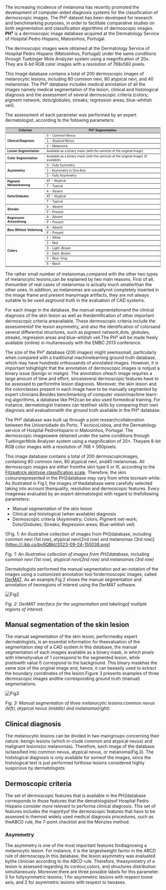 The increasing incidence of melanoma has recently promoted the development of computer-aided diagnosis systems for the classification of dermoscopic images. The PH² dataset has been developed for research and benchmarking purposes, in order to facilitate comparative studies on both segmentation and classification algorithms of dermoscopic images. **PH²** is a dermoscopic image database acquired at the Dermatology Service of Hospital Pedro Hispano, Matosinhos, Portugal.

The dermoscopic images were obtained at the Dermatology Service of Hospital Pedro Hispano (Matosinhos, Portugal) under the same conditions through Tuebinger Mole Analyzer system using a magnification of 20x. They are 8-bit RGB color images with a resolution of 768x560 pixels.

This image database contains a total of 200 dermoscopic images of melanocytic lesions, including 80 common nevi, 80 atypical nevi, and 40 melanomas. The PH² database includes medical annotation of all the images namely medical segmentation of the lesion, clinical and histological diagnosis and the assessment of several dermoscopic criteria (colors; pigment network; dots/globules; streaks; regression areas; blue-whitish veil).

The assessment of each parameter was performed by an expert dermatologist, according to the following parameters:

<div>
  <table border="1" bordercolor="#CCCCCC" cellpadding="2" style="margin-top:15px; margin-bottom:5px; font-size:10px">
    <tbody>
      <tr align="center" bgcolor="#CCCCCC">
        <td><strong>Criterion</strong></td>
        <td><strong>PH² Segmentation</strong></td>
      </tr>

  <tr>
    <td rowspan="3"><strong>Clinical Diagnosis</td>
    <td>0 - Common Nevus</td>
  </tr>
  <tr>
    <td>1 - Atypical Nevus</td>
  </tr>
  <tr>
    <td>2 - Melanoma</td>
  </tr

  <tr>
    <td rowspan="1"><strong>Lesion Segmentation</td>
    <td>Available as a binary mask (with the samsize of the original image).</td>
  </tr

  <tr>
    <td rowspan="1"><strong>Color Segmentation</td>
    <td>Available as a binary mask (with the samsize of the original image) (If available).</td>
  </tr

  <tr>
    <td rowspan="3"><strong>Asymmetry</strong></td>
    <td>0 - Fully Symmetry</td>
  </tr>
  <tr>
    <td>1 – Asymmetry in One Axis</td>
  </tr>
  <tr>
    <td>2 - Fully Asymmetry</td>
  </tr

  <tr>
    <td rowspan="2"><strong>Pigment Networkstrong</td>
    <td>AT - Atypical</td>
  </tr>
  <tr>
    <td>T - Typical</td>
  </tr

  <tr>
    <td rowspan="3"><strong>Dots/Globules</strong>
    <td>A - Absent</td>
  </tr>
  <tr>
    <td>AT - Atypical</td>
  </tr>
  <tr>
    <td>T - Typical</td>
  </tr
  
  <tr>
    <td rowspan="2"><strong>Streaks</strong></td>
    <td>A - Absent</td>
  </tr>
  <tr>
    <td>P - Present</td>
  </tr

  <tr>
    <td rowspan="2"><strong>Regression Areasstrong</td>
    <td>A - Absent</td>
  </tr>
  <tr>
    <td>P - Present</td>
  </tr

  <tr>
    <td rowspan="2"><strong>Blue Whitish Veilstrong</td>
    <td>A - Absent</td>
  </tr>
  <tr>
    <td>P - Present</td>
  </tr

  <tr>
    <td rowspan="6"><strong>Colors</strong></td>
    <td>1 - White</td>
  </tr>
  <tr>
    <td>2 - Red</td>
  </tr>
  <tr>
    <td>3 - Light-Brown</td>
  </tr>
  <tr>
    <td>4 - Dark-Brown</td>
  </tr>
  <tr>
    <td>5 - Blue-Gray</td>
  </tr>
  <tr>
    <td>6 - Black</td>
  </tr>
    </tbody>
  </table>
</div>

The rather small number of melanomas,compared with the other two types of melanocytic lesions,can be explained by two main reasons. First of all, thenumber of real cases of melanomas is actually much smallerthan the other ones. In addition, as melanomas are usuallynot completely inserted in the image frame and present manyimage artifacts, they are not always suitable to be used asground truth in the evaluation of CAD systems.

For each image in the database, the manual segmentationand the clinical diagnosis of the skin lesion as well as theidentiﬁcation of other important dermoscopic criteria areavailable. These dermoscopic criteria include the assessmentof the lesion asymmetry, and also the identiﬁcation of colorsand several differential structures, such as pigment network,dots, globules, streaks, regression areas and blue-whitish veil.The PH² will be made freely available (online) si-multaneously with the EMBC 2013 conference. 

The size of the PH² database (200 images) might seemssmall, particularly when compared with a traditional machinelearning ground truth database, which may have hundreds orthousands of annotated images. However, it is important tohighlight that the annotation of dermoscopic images is notjust a binary issue (benign or malign). The annotation ofeach image requires a large amount of time and effort, sinceseveral dermoscopic features have to be assessed to performthe lesion diagnosis. Moreover, the skin lesion and the colorclasses present in each image have to be manually segmented by expert clinicians.Besides benchmarking of computer vision/machine learn-ing algorithms, a database like PH2can be also used formedical training. For instance, dermatologist trainees can testtheir skills by comparing their own diagnosis and evaluationwith the ground truth available in the PH² database.

The PH² database was built up through a joint researchcollaboration between the Universidade do Porto, T´ecnicoLisboa, and the Dermatology service of Hospital PedroHispano in Matosinhos, Portugal. The dermoscopic imageswere obtained under the same conditions through TuebingerMole Analyzer system using a magniﬁcation of 20×. Theyare 8-bit RGB color images with a resolution of 768 × 560pixels.

This image database contains a total of 200 dermoscopicimages, containing 80 common nevi, 80 atypical nevi, and40 melanomas. All dermoscopic images are either fromthe skin type II or III, according to the [Fitzpatrick skintype classiﬁcation scale](https://www.bioline.org.br/request?dv09029). Therefore, the skin coloursrepresented in the PH2database may vary from white tocream white. As illustrated in Fig.1, the images of thedatabase were carefully selected taking into account theirquality, resolution and dermoscopic features. Every imagewas evaluated by an expert dermatologist with regard to thefollowing parameters:

- Manual segmentation of the skin lesion
- Clinical and histological (when available) diagnosis
- Dermoscopic criteria (Asymmetry; Colors; Pigment net-work; Dots/Globules; Streaks; Regression areas; Blue-whitish veil)

![Fig. 1: An illustrative collection of images from PH2database, including common nevi (1st row), atypical nevi(2nd row) and melanomas (3rd row)][https://i.ibb.co/bv9QBkt/2023-09-24-150038.png]

<i>Fig. 1: An illustrative collection of images from PH2database, including common nevi (1st row), atypical nevi(2nd row) and melanomas (3rd row)</i>

Dermatologists performed the manual segmentation and an-notation of the images using a customized annotation tool fordermoscopic images, called [DerMAT](https://dl.acm.org/doi/10.1145/2304496.2304501). As an example,Fig.2 shows the manual segmentation and annotation of tworegions of interest using the DerMAT software.

![Fig2](https://i.ibb.co/G5M9KkC/Manual-segmentation-of-three-melanocytic-lesions-common-nevus-left-atypical-nevus.jpg)

<i>Fig. 2: DerMAT interface for the segmentation and labelingof multiple regions of interest.</i>

## Manual segmentation of the skin lesion

The manual segmentation of the skin lesion, performedby expert dermatologists, is an essential information for theevaluation of the segmentation step of a CAD system.In this database, the manual segmentation of each imageis available as a binary mask, in which pixels with intensityvalue of 1 correspond to the segmented lesion, while pixelswith value 0 correspond to the background. This binary maskhas the same size of the original image and, hence, it can beeasily used to extract the boundary coordinates of the lesion.Figure 3 presents examples of three dermoscopic images andthe corresponding ground truth (manual) segmentations.

![Fig3](https://i.ibb.co/CHTd5Jv/Original-image-left-blue-gray-middle-and-dark-brown-region-right.png)

<i>Fig. 3: Manual segmentation of three melanocytic lesions:common nevus (left), atypical nevus (middle) and melanoma(right).</i>

## Clinical diagnosis

The melanocytic lesions can be divided in two maingroups concerning their nature: benign lesions (which in-clude common and atypical nevus) and malignant lesions(or melanomas). Therefore, each image of the database isclassiﬁed into common nevus, atypical nevus, or melanoma(Fig.3). The histological diagnosis is only available for someof the images, since the histological test is just performed forthose lesions considered highly suspicious by dermatologists

## Dermoscopic criteria

The set of dermoscopic features that is available in the PH2database corresponds to those features that the dematologistsof Hospital Pedro Hispano consider more relevant to performa clinical diagnosis. This set of features includes the majorityof the dermoscopic features that have to be assessed in themost widely used medical diagnosis procedures, such as theABCD rule, the 7-point checklist and the Menzies method.

### Asymmetry

The asymmetry is one of the most important features fordiagnosing a melanocytic lesion. For instance, it is the largestweight factor in the ABCD rule of dermoscopy.In this database, the lesion asymmetry was evaluated bythe clinician according to the ABCD rule. Therefore, theasymmetry of a lesion is assessed regarding its contour,colors, and structures distribution simultaneously. Moreover,there are three possible labels for this parameter: 0 for fullysymmetric lesions; 1 for asymmetric lesions with respect toone axis; and 2 for asymmetric lesions with respect to twoaxes.
